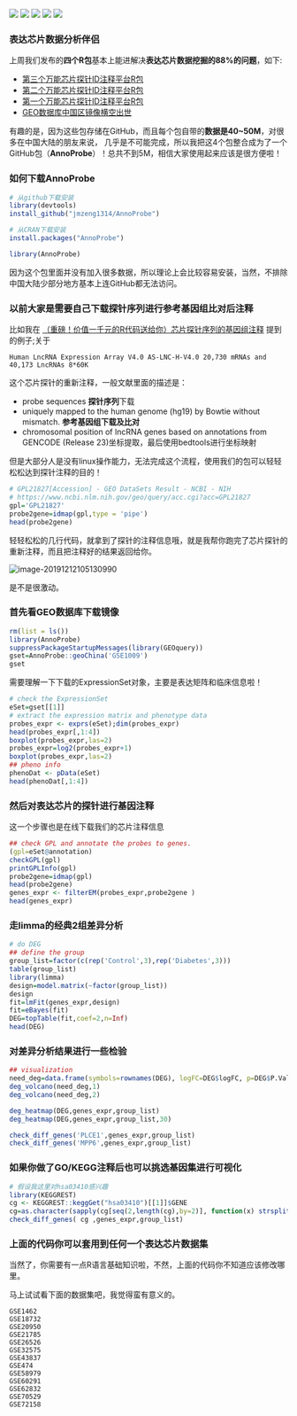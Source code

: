 ![](https://www.r-pkg.org/badges/version-last-release/AnnoProbe)
![](https://cranlogs.r-pkg.org/badges/grand-total/AnnoProbe)
![](https://cranlogs.r-pkg.org/badges/last-day/AnnoProbe)
![](https://cranlogs.r-pkg.org/badges/last-week/AnnoProbe)
![](https://cranlogs.r-pkg.org/badges/AnnoProbe)

### 表达芯片数据分析伴侣

上周我们发布的**四个R包**基本上能进解决**表达芯片数据挖掘的88%的问题**，如下:

- [第三个万能芯片探针ID注释平台R包](https://mp.weixin.qq.com/s/JsKux07iRKdiMLnbCWhuLg)
- [第二个万能芯片探针ID注释平台R包](https://mp.weixin.qq.com/s/B_e8TbOim5jBKYLxvdZM3w)
- [第一个万能芯片探针ID注释平台R包](https://mp.weixin.qq.com/s/CzV9zv0AbhhfTalVomTGCw)
- [GEO数据库中国区镜像横空出世](https://mp.weixin.qq.com/s/0rXp-n4NvCmwqh4eyGJvQw)

有趣的是，因为这些包存储在GitHub，而且每个包自带的**数据是40~50M**，对很多在中国大陆的朋友来说， 几乎是不可能完成，所以我把这4个包整合成为了一个GitHub包（**AnnoProbe**）！总共不到5M，相信大家使用起来应该是很方便啦！

### 如何下载**AnnoProbe**

```r
# 从github下载安装
library(devtools)
install_github("jmzeng1314/AnnoProbe")

# 从CRAN下载安装
install.packages("AnnoProbe")

library(AnnoProbe)
```

因为这个包里面并没有加入很多数据，所以理论上会比较容易安装，当然，不排除中国大陆少部分地方基本上连GitHub都无法访问。

### 以前大家是需要自己下载探针序列进行参考基因组比对后注释

比如我在 [（重磅！价值一千元的R代码送给你）芯片探针序列的基因组注释](https://mp.weixin.qq.com/s/mrtjpN8yDKUdCSvSUuUwcA) 提到的例子;关于

```
Human LncRNA Expression Array V4.0 AS-LNC-H-V4.0 20,730 mRNAs and 40,173 LncRNAs 8*60K
```

这个芯片探针的重新注释，一般文献里面的描述是：

- probe sequences **探针序列**下载
- uniquely mapped to the human genome (hg19) by Bowtie without mismatch. **参考基因组下载及比对**
- chromosomal position of lncRNA genes based on annotations from GENCODE (Release 23)坐标提取，最后使用bedtools进行坐标映射

但是大部分人是没有linux操作能力，无法完成这个流程，使用我们的包可以轻轻松松达到探针注释的目的！

```r
# GPL21827[Accession] - GEO DataSets Result - NCBI - NIH
# https://www.ncbi.nlm.nih.gov/geo/query/acc.cgi?acc=GPL21827
gpl='GPL21827'
probe2gene=idmap(gpl,type = 'pipe')
head(probe2gene)
```

轻轻松松的几行代码，就拿到了探针的注释信息哦，就是我帮你跑完了芯片探针的重新注释，而且把注释好的结果返回给你。

![image-20191212105130990](https://cdn.jsdelivr.net/gh/xiayh17/Figs@main/uPic/image-20191212105130990.png)

是不是很激动。

### 首先看GEO数据库下载镜像

```r
rm(list = ls())
library(AnnoProbe) 
suppressPackageStartupMessages(library(GEOquery)) 
gset=AnnoProbe::geoChina('GSE1009')
gset
```

需要理解一下下载的ExpressionSet对象，主要是表达矩阵和临床信息啦！

```r
# check the ExpressionSet
eSet=gset[[1]]
# extract the expression matrix and phenotype data
probes_expr <- exprs(eSet);dim(probes_expr)
head(probes_expr[,1:4])
boxplot(probes_expr,las=2)
probes_expr=log2(probes_expr+1)
boxplot(probes_expr,las=2)
## pheno info
phenoDat <- pData(eSet)
head(phenoDat[,1:4])
```

### 然后对表达芯片的探针进行基因注释

这一个步骤也是在线下载我们的芯片注释信息

```r
## check GPL and annotate the probes to genes.
(gpl=eSet@annotation)
checkGPL(gpl)
printGPLInfo(gpl)
probe2gene=idmap(gpl)
head(probe2gene)
genes_expr <- filterEM(probes_expr,probe2gene )
head(genes_expr)
```

### 走limma的经典2组差异分析

```r
# do DEG
## define the group
group_list=factor(c(rep('Control',3),rep('Diabetes',3)))
table(group_list)
library(limma)
design=model.matrix(~factor(group_list))
design
fit=lmFit(genes_expr,design)
fit=eBayes(fit)
DEG=topTable(fit,coef=2,n=Inf)
head(DEG)
```

### 对差异分析结果进行一些检验

```R
## visualization
need_deg=data.frame(symbols=rownames(DEG), logFC=DEG$logFC, p=DEG$P.Value)
deg_volcano(need_deg,1)
deg_volcano(need_deg,2)

deg_heatmap(DEG,genes_expr,group_list)
deg_heatmap(DEG,genes_expr,group_list,30)

check_diff_genes('PLCE1',genes_expr,group_list)
check_diff_genes('MPP6',genes_expr,group_list)
```

### 如果你做了GO/KEGG注释后也可以挑选基因集进行可视化

```r
# 假设我这里对hsa03410感兴趣
library(KEGGREST)
cg <- KEGGREST::keggGet("hsa03410")[[1]]$GENE
cg=as.character(sapply(cg[seq(2,length(cg),by=2)], function(x) strsplit(x,';')[[1]][1]))
check_diff_genes( cg ,genes_expr,group_list)
```

### 上面的代码你可以套用到任何一个表达芯片数据集

当然了，你需要有一点R语言基础知识啦，不然，上面的代码你不知道应该修改哪里。

马上试试看下面的数据集吧，我觉得蛮有意义的。

```
GSE1462
GSE18732
GSE20950
GSE21785
GSE26526
GSE32575
GSE43837
GSE474
GSE58979
GSE60291
GSE62832
GSE70529
GSE72158
```

